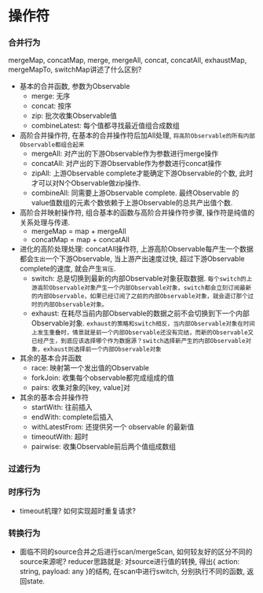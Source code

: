 # 操作符

### 合并行为

mergeMap, concatMap, merge, mergeAll, concat, concatAll, exhaustMap, mergeMapTo, switchMap讲述了什么区别?

  - 基本的合并函数, 参数为Observable
    - merge: 无序
    - concat: 按序
    - zip: 批次收集Observable值
    - combineLatest: 每个值都寻找最近值组合成数组
  - 高阶合并操作符, 在基本的合并操作符后加All处理, `将高阶Observable的所有内部Observable都组合起来`
    - mergeAll: 对产出的下游Observable作为参数进行merge操作
    - concatAll: 对产出的下游Observable作为参数进行concat操作
    - zipAll: 上游Observable complete才能确定下游Observable的个数, 此时才可以对N个Observable做zip操作.
    - combineAll: 同需要上游Observable complete. 最终Observable 的value值数组的元素个数依赖于上游Observable的总共产出值个数.
  - 高阶合并映射操作符, 组合基本的函数与高阶合并操作符步骤, 操作符是纯值的关系处理与传递.
    - mergeMap = map + mergeAll
    - concatMap = map + concatAll
  - 进化的高阶处理处理: concatAll操作符, 上游高阶Observable每产生一个数据都会`生出`一个下游Observable, 当上游产出速度过快, 超过下游Observable complete的速度, 就会产生`背压`.
    - switch: 总是切换到最新的内部Observable对象获取数据. `每个switch的上游高阶Observable对象产生一个内部Observable对象，switch都会立刻订阅最新的内部Observable，如果已经订阅了之前的内部Observable对象，就会退订那个过时的内部Observable对象。`
    - exhaust: 在耗尽当前内部Observable的数据之前不会切换到下一个内部Observable对象. `exhaust的策略和switch相反，当内部Observable对象在时间上发生重叠时，情景就是前一个内部Observable还没有完结，而新的Observable又已经产生，到底应该选择哪个作为数据源？switch选择新产生的内部Observable对象，exhaust则选择前一个内部Observable对象`
  - 其余的基本合并函数
    - race: 映射第一个发出值的Observable
    - forkJoin: 收集每个observable都完成组成的值
    - pairs: 收集对象的[key, value]对
  - 其余的基本合并操作符
    - startWith: 往前插入
    - endWith: complete后插入
    - withLatestFrom: 还提供另一个 observable 的最新值
    - timeoutWith: 超时
    - pairwise: 收集Observable前后两个值组成数组

### 过滤行为

### 时序行为
- timeout机理? 如何实现超时重复请求?

### 转换行为
- 面临不同的source合并之后进行scan/mergeScan, 如何较友好的区分不同的source来源呢?
    reducer思路就是: 对source进行值的转换, 得出{ action: string, payload: any }的结构, 在scan中进行switch, 分别执行不同的函数, 返回state.
